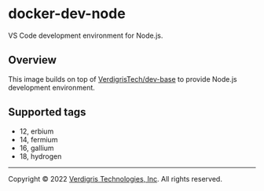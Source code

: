# docker-dev-node

VS Code development environment for Node.js.

## Overview

This image builds on top of [VerdigrisTech/dev-base][dev-base] to provide
Node.js development environment.

## Supported tags

- 12, erbium
- 14, fermium
- 16, gallium
- 18, hydrogen

---

Copyright © 2022 [Verdigris Technologies, Inc][verdigris]. All rights reserved.

[dev-base]: https://hub.docker.com/repository/docker/verdigristech/dev-base
[verdigris]: https://verdigris.co/

